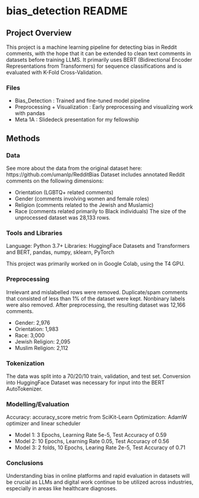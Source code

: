 # bias_detection README
<h2> Project Overview </h2>
This project is a machine learning pipeline for detecting bias in Reddit comments, with the hope that it can be extended to clean text comments in datasets before training LLMS. It primarily uses BERT (Bidirectional Encoder Representations from Transformers) for sequence classifications and is evaluated with K-Fold Cross-Validation. 

<h3> Files </h3>

- Bias_Detection : Trained and fine-tuned model pipeline
- Preprocessing + Visualization : Early preprocessing and visualizing work with pandas
- Meta 1A : Slidedeck presentation for my fellowship

<h2> Methods </h2>
<h3> Data </h3>
See more about the data from the original dataset here: https://github.com/umanlp/RedditBias
Dataset includes annotated Reddit comments on the following dimensions:

- Orientation (LGBTQ+ related comments)
- Gender (comments involving women and female roles)
- Religion (comments related to the Jewish and Muslamic)
- Race (comments related primarily to Black individuals)
The size of the unprocessed dataset was 28,133 rows.

<h3> Tools and Libraries </h3>
Language: Python 3.7+
Libraries: HuggingFace Datasets and Transformers and BERT, pandas, numpy, sklearn, PyTorch

This project was primarily worked on in Google Colab, using the T4 GPU. 

<h3> Preprocessing </h3>
Irrelevant and mislabelled rows were removed. Duplicate/spam comments that consisted of less than 1% of the dataset were kept. Nonbinary labels were also removed. After preprocessing, the resulting dataset was 12,166 comments. 

- Gender: 2,976
- Orientation: 1,983
- Race: 3,000
- Jewish Religion: 2,095
- Muslim Religion: 2,112

<h3> Tokenization </h3>
The data was split into a 70/20/10 train, validation, and test set. Conversion into HuggingFace Dataset was necessary for input into the BERT AutoTokenizer. 

<h3> Modelling/Evaluation </h3>
Accuracy: accuracy_score metric from SciKit-Learn
Optimization: AdamW optimizer and linear scheduler 

- Model 1: 3 Epochs, Learning Rate 5e-5, Test Accuracy of 0.59
- Model 2: 10 Epochs, Learning Rate 0.05, Test Accuracy of 0.56
- Model 3: 2 folds, 10 Epochs, Learing Rate 2e-5, Test Accuracy of 0.71

<h3> Conclusions </h3>

Understanding bias in online platforms and rapid evaluation in datasets will be crucial as LLMs and digital work continue to be utilized across industries, especially in areas like healthcare diagnoses. 

